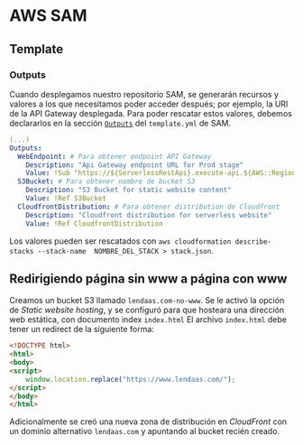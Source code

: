 # AWS SAM

## Template

### Outputs

Cuando desplegamos nuestro repositorio SAM, se generarán recursos y valores a los que necesitamos poder acceder después; por ejemplo, la URI de la API Gateway desplegada.
Para poder rescatar estos valores, debemos declararlos en la sección [`Outputs`](https://docs.aws.amazon.com/AWSCloudFormation/latest/UserGuide/outputs-section-structure.html) del `template.yml` de SAM.

```yml
(...)
Outputs:
  WebEndpoint: # Para obtener endpoint API Gateway
    Description: "Api Gateway endpoint URL for Prod stage"
    Value: !Sub "https://${ServerlessRestApi}.execute-api.${AWS::Region}.amazonaws.com/Prod/"
  S3Bucket: # Para obtener nombre de bucket S3
    Description: "S3 Bucket for static website content"
    Value: !Ref S3Bucket
  CloudfrontDistribution: # Para obtener distribution de Cloudfront
    Description: "Cloudfront distribution for serverless website"
    Value: !Ref CloudfrontDistribution
```

Los valores pueden ser rescatados con `aws cloudformation describe-stacks --stack-name  NOMBRE_DEL_STACK > stack.json`.

## Redirigiendo página sin www a página con www

Creamos un bucket S3 llamado `lendaas.com-no-www`.
Se le activó la opción de *Static website hosting*, y se configuró para que hosteara una dirección web estática, con documento index `index.html`
El archivo `index.html` debe tener un redirect de la siguiente forma:

```html
<!DOCTYPE html>
<html>
<body>
<script>
    window.location.replace("https://www.lendaas.com/");
</script>
</body>
</html>
```

Adicionalmente se creó una nueva zona de distribución en *CloudFront* con un dominio alternativo `lendaas.com` y apuntando al bucket recién creado.
